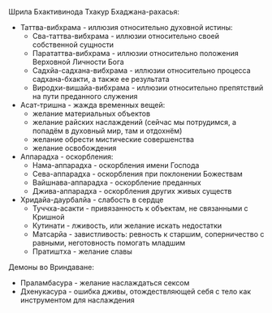 
Шрила Бхактивинода Тхакур Бхаджана-рахасья:
- Таттва-вибхрама - иллюзия относительно духовной истины: 
	- Сва-таттва-вибхрама - иллюзии относительно своей собственной сущности
	- Парататтва-вибхрама - иллюзии относительно положения Верховной Личности Бога
	- Садхйа-садхана-вибхрама - иллюзии относительно процесса садхана-бхакти, а также ее результата
	- Виродхи-вишайа-вибхрама - иллюзии относительно препятствий на пути преданного служения
- Асат-тришна - жажда временных вещей:
	- желание материальных объектов
	- желание райских наслаждений (сейчас мы потрудимся, а попадём в духовный мир, там и отдохнём)
	- желание обрести мистические совершенства
	- желание освобождения
- Аппарадха - оскорбления:
	- Нама-аппарадха - оскорбления имени Господа
	- Сева-аппарадха - оскорбления при поклонении Божествам
	- Вайшнава-аппарадха - оскорбление преданных 
	- Джива-аппарадха - оскорбления других живых существ 
- Хридайа-даурбалйа - слабость в сердце
	- Туччха-асакти - привязанность к объектам, не связанными с Кришной 
	- Кутинати - лживость, или желание искать недостатки 
	- Матсарйа - завистливость: ревность к старшим, соперничество с равными, неготовность помогать младшим
	- Пратиштха - желание славы

Демоны во Вриндаване:
- Праламбасура - желание наслаждаться сексом
- Дхенукасура - ошибка дживы, отождествляющей себя с тело как инструментом для наслаждения
